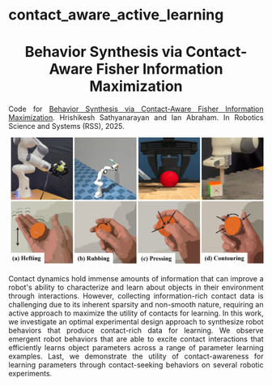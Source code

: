 # contact_aware_active_learning

<h1 align="center">
    Behavior Synthesis via Contact-Aware Fisher Information Maximization
</h1>

<p align="justify">
Code for <a href="">Behavior Synthesis via Contact-Aware Fisher Information Maximization</a>. Hrishikesh Sathyanarayan and Ian Abraham. In Robotics Science and Systems (RSS), 2025.
</p>

<p align="center">
    <img src="./figures/abstract/[ABS-FIG]-final_fig_stacked.png" alt="drawing" width="800"/>
</p>

<p align="justify">
    Contact dynamics hold immense amounts of information that can improve a robot's ability to characterize and learn about objects in their environment through interactions.
    However, collecting information-rich contact data is challenging due to its inherent sparsity and non-smooth nature, requiring an active approach to maximize the utility of contacts for learning.
    In this work, we investigate an optimal experimental design approach to synthesize robot behaviors that produce contact-rich data for learning. 
    We observe emergent robot behaviors that are able to excite contact interactions that efficiently learns object parameters across a range of parameter learning examples. 
    Last, we demonstrate the utility of contact-awareness for learning parameters through contact-seeking behaviors on several robotic experiments.
</p>
